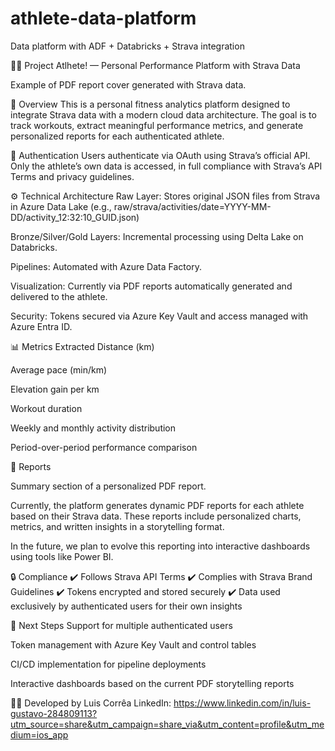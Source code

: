 # athlete-data-platform
Data platform with ADF + Databricks + Strava integration

🏃‍♂️ Project Atlhete! — Personal Performance Platform with Strava Data

Example of PDF report cover generated with Strava data.

📌 Overview
This is a personal fitness analytics platform designed to integrate Strava data with a modern cloud data architecture. The goal is to track workouts, extract meaningful performance metrics, and generate personalized reports for each authenticated athlete.

🔐 Authentication
Users authenticate via OAuth using Strava’s official API. Only the athlete’s own data is accessed, in full compliance with Strava’s API Terms and privacy guidelines.

⚙️ Technical Architecture
Raw Layer: Stores original JSON files from Strava in Azure Data Lake (e.g., raw/strava/activities/date=YYYY-MM-DD/activity_12:32:10_GUID.json)

Bronze/Silver/Gold Layers: Incremental processing using Delta Lake on Databricks.

Pipelines: Automated with Azure Data Factory.

Visualization: Currently via PDF reports automatically generated and delivered to the athlete.

Security: Tokens secured via Azure Key Vault and access managed with Azure Entra ID.

📊 Metrics Extracted
Distance (km)

Average pace (min/km)

Elevation gain per km

Workout duration

Weekly and monthly activity distribution

Period-over-period performance comparison

📄 Reports

Summary section of a personalized PDF report.

Currently, the platform generates dynamic PDF reports for each athlete based on their Strava data. These reports include personalized charts, metrics, and written insights in a storytelling format.

In the future, we plan to evolve this reporting into interactive dashboards using tools like Power BI.

🔒 Compliance
✔️ Follows Strava API Terms
✔️ Complies with Strava Brand Guidelines
✔️ Tokens encrypted and stored securely
✔️ Data used exclusively by authenticated users for their own insights

🧠 Next Steps
Support for multiple authenticated users

Token management with Azure Key Vault and control tables

CI/CD implementation for pipeline deployments

Interactive dashboards based on the current PDF storytelling reports

🙋‍♂️ Developed by
Luis Corrêa
LinkedIn:
https://www.linkedin.com/in/luis-gustavo-284809113?utm_source=share&utm_campaign=share_via&utm_content=profile&utm_medium=ios_app
